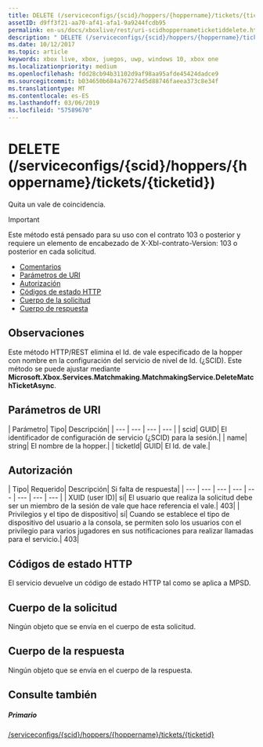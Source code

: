 ```yaml
---
title: DELETE (/serviceconfigs/{scid}/hoppers/{hoppername}/tickets/{ticketid})
assetID: d9ff3f21-aa70-af41-afa1-9a9244fcdb95
permalink: en-us/docs/xboxlive/rest/uri-scidhoppernameticketiddelete.html
description: " DELETE (/serviceconfigs/{scid}/hoppers/{hoppername}/tickets/{ticketid})"
ms.date: 10/12/2017
ms.topic: article
keywords: xbox live, xbox, juegos, uwp, windows 10, xbox one
ms.localizationpriority: medium
ms.openlocfilehash: fdd28cb94b31102d9af98aa95afde45424dadce9
ms.sourcegitcommit: b034650b684a767274d5d88746faeea373c8e34f
ms.translationtype: MT
ms.contentlocale: es-ES
ms.lasthandoff: 03/06/2019
ms.locfileid: "57589670"
---
```

# <a name="delete-serviceconfigsscidhoppershoppernameticketsticketid"></a>DELETE (/serviceconfigs/{scid}/hoppers/{hoppername}/tickets/{ticketid})

Quita un vale de coincidencia.

> [!IMPORTANT]
> Este método está pensado para su uso con el contrato 103 o posterior y requiere un elemento de encabezado de X-Xbl-contrato-Version: 103 o posterior en cada solicitud.

  * [Comentarios](#ID4ET)
  * [Parámetros de URI](#ID4E2)
  * [Autorización](#ID4EGB)
  * [Códigos de estado HTTP](#ID4EOC)
  * [Cuerpo de la solicitud](#ID4EXC)
  * [Cuerpo de respuesta](#ID4ECD)

<a id="ID4ET"></a>


## <a name="remarks"></a>Observaciones

Este método HTTP/REST elimina el Id. de vale especificado de la hopper con nombre en la configuración del servicio de nivel de Id. (¿SCID). Este método se puede ajustar mediante **Microsoft.Xbox.Services.Matchmaking.MatchmakingService.DeleteMatchTicketAsync**.  
<a id="ID4E2"></a>


## <a name="uri-parameters"></a>Parámetros de URI

| Parámetro| Tipo| Descripción|
| --- | --- | --- | --- |
| scid| GUID| El identificador de configuración de servicio (¿SCID) para la sesión.|
| name| string| El nombre de la hopper.|
| ticketId| GUID| El Id. de vale.|

<a id="ID4EGB"></a>


## <a name="authorization"></a>Autorización

| Tipo| Requerido| Descripción| Si falta de respuesta|
| --- | --- | --- | --- | --- | --- | --- | --- |
| XUID (user ID)| sí| El usuario que realiza la solicitud debe ser un miembro de la sesión de vale que hace referencia el vale.| 403|
| Privilegios y el tipo de dispositivo| sí| Cuando se establece el tipo de dispositivo del usuario a la consola, se permiten solo los usuarios con el privilegio para varios jugadores en sus notificaciones para realizar llamadas para el servicio.| 403|

<a id="ID4EOC"></a>


## <a name="http-status-codes"></a>Códigos de estado HTTP

El servicio devuelve un código de estado HTTP tal como se aplica a MPSD.  
<a id="ID4EXC"></a>


## <a name="request-body"></a>Cuerpo de la solicitud

Ningún objeto que se envía en el cuerpo de esta solicitud.

<a id="ID4ECD"></a>


## <a name="response-body"></a>Cuerpo de la respuesta

Ningún objeto que se envía en el cuerpo de la respuesta.

<a id="ID4EPD"></a>


## <a name="see-also"></a>Consulte también

<a id="ID4ERD"></a>


##### <a name="parent"></a>Primario  

[/serviceconfigs/{scid}/hoppers/{hoppername}/tickets/{ticketid}](uri-scidhoppernameticketid.md)
